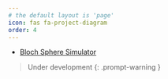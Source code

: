 ```yaml
---
# the default layout is 'page'
icon: fas fa-project-diagram
order: 4
---
```


- [Bloch Sphere Simulator](https://mertcincinoglu.github.io/Bloch-Sphere-Simulator)

> Under development
{: .prompt-warning }
